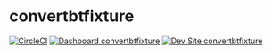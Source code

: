 # convertbtfixture

[![CircleCI](https://circleci.com/gh/pantheon-fixtures/convertbtfixture.svg?style=shield)](https://circleci.com/gh/pantheon-fixtures/convertbtfixture)
[![Dashboard convertbtfixture](https://img.shields.io/badge/dashboard-convertbtfixture-yellow.svg)](https://dashboard.pantheon.io/sites/6fe3dac3-d050-451c-9c84-2643d9d77300#dev/code)
[![Dev Site convertbtfixture](https://img.shields.io/badge/site-convertbtfixture-blue.svg)](http://dev-convertbtfixture.pantheonsite.io/)